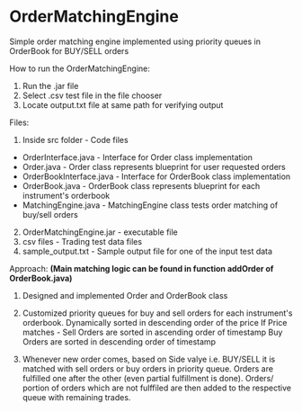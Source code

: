 # OrderMatchingEngine
Simple order matching engine implemented using priority queues in OrderBook for BUY/SELL orders

How to run the OrderMatchingEngine:
1. Run the .jar file
2. Select .csv test file in the file chooser
3. Locate output.txt file at same path for verifying output



Files:
1. Inside src folder - Code files
  * OrderInterface.java - Interface for Order class implementation
  * Order.java - Order class represents blueprint for user requested orders
  * OrderBookInterface.java - Interface for OrderBook class implementation
  * OrderBook.java - OrderBook class represents blueprint for each instrument's orderbook
  * MatchingEngine.java - MatchingEngine class tests order matching of buy/sell orders

2. OrderMatchingEngine.jar - executable file
3. csv files - Trading test data files
4. sample_output.txt - Sample output file for one of the input test data



Approach: **(Main matching logic can be found in function addOrder of OrderBook.java)**
1. Designed and implemented Order and OrderBook class

2. Customized priority queues for buy and sell orders for each instrument's orderbook.
   Dynamically sorted in descending order of the price 
   If Price matches - 
   Sell Orders are sorted in ascending order of timestamp
   Buy Orders are sorted in descending order of timestamp
   
3. Whenever new order comes, based on Side valye i.e. BUY/SELL it is matched with 
   sell orders or buy orders in priority queue.
   Orders are fulfilled one after the other (even partial fulfillment is done).
   Orders/ portion of orders which are not fulffiled are then added to the respective queue
   with remaining trades.   
     


